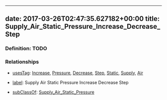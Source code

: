 
---
date: 2017-03-26T02:47:35.627182+00:00
title: Supply_Air_Static_Pressure_Increase_Decrease_Step
---
### Definition: TODO

### Relationships

* [usesTag](https://brickschema.org/schema/1.0/BrickFrame#usesTag): [Increase](https://brickschema.org/schema/1.0/BrickTag#Increase), [Pressure](https://brickschema.org/schema/1.0/BrickTag#Pressure), [Decrease](https://brickschema.org/schema/1.0/BrickTag#Decrease), [Step](https://brickschema.org/schema/1.0/BrickTag#Step), [Static](https://brickschema.org/schema/1.0/BrickTag#Static), [Supply](https://brickschema.org/schema/1.0/BrickTag#Supply), [Air](https://brickschema.org/schema/1.0/BrickTag#Air)

* [label](http://www.w3.org/2000/01/rdf-schema#label): Supply Air Static Pressure Increase Decrease Step

* [subClassOf](http://www.w3.org/2000/01/rdf-schema#subClassOf): [Supply_Air_Static_Pressure](https://brickschema.org/schema/1.0/Brick#Supply_Air_Static_Pressure)
